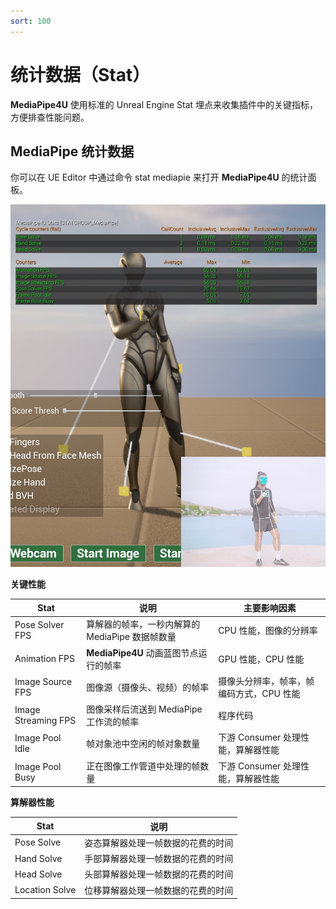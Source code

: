 ```yaml
---
sort: 100
---
```


# 统计数据（Stat）

**MediaPipe4U** 使用标准的 Unreal Engine Stat 埋点来收集插件中的关键指标，方便排查性能问题。

## MediaPipe 统计数据

你可以在 UE Editor 中通过命令 stat mediapie 来打开 **MediaPipe4U** 的统计面板。

[![动画蓝图节点](./images/stats.jpg "Shiprock")](./images/stats.jpg)   


**关键性能**

|Stat| 说明 | 主要影响因素 |
|-------------| -------------------- | -------- |
| Pose Solver FPS | 算解器的帧率，一秒内解算的 MediaPipe 数据帧数量 | CPU 性能，图像的分辨率 |
| Animation FPS | **MediaPipe4U** 动画蓝图节点运行的帧率 | GPU 性能，CPU 性能 |
| Image Source FPS | 图像源（摄像头、视频）的帧率 | 摄像头分辨率，帧率，帧编码方式，CPU 性能 |
| Image Streaming FPS | 图像采样后流送到 MediaPipe 工作流的帧率 | 程序代码 |
| Image Pool Idle | 帧对象池中空闲的帧对象数量 | 下游 Consumer 处理性能，算解器性能 |
| Image Pool Busy | 正在图像工作管道中处理的帧数量 | 下游 Consumer 处理性能，算解器性能 |

**算解器性能**

|Stat| 说明 |
|-------------| -------------------- |
| Pose Solve | 姿态算解器处理一帧数据的花费的时间 |
| Hand Solve | 手部算解器处理一帧数据的花费的时间 |
| Head Solve | 头部算解器处理一帧数据的花费的时间 |
| Location Solve | 位移算解器处理一帧数据的花费的时间 |